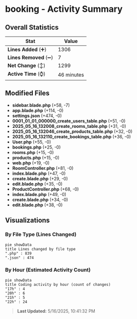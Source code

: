 # booking - Activity Summary 

## Overall Statistics

| Stat                   | Value                                                             |
| ---------------------- | ----------------------------------------------------------------- |
| **Lines Added** (➕)   | 1306                                          |
| **Lines Removed** (➖) | 7                                        |
| **Net Change** (↕)    | 1299                |
| **Active Time** (⌚)   | 46 minutes |


## Modified Files
- **sidebar.blade.php** (+58, -7)
- **app.blade.php** (+114, -0)
- **settings.json** (+474, -0)
- **0001_01_01_000000_create_users_table.php** (+51, -0)
- **2025_05_16_132008_create_rooms_table.php** (+31, -0)
- **2025_05_16_132046_create_products_table.php** (+32, -0)
- **2025_05_16_132110_create_bookings_table.php** (+36, -0)
- **User.php** (+55, -0)
- **bookings.php** (+25, -0)
- **rooms.php** (+15, -0)
- **products.php** (+15, -0)
- **web.php** (+19, -0)
- **RoomController.php** (+81, -0)
- **index.blade.php** (+47, -0)
- **create.blade.php** (+29, -0)
- **edit.blade.php** (+35, -0)
- **ProductController.php** (+68, -0)
- **index.blade.php** (+49, -0)
- **create.blade.php** (+34, -0)
- **edit.blade.php** (+38, -0)

## Visualizations

### By File Type (Lines Changed)

```mermaid
pie showData
title Lines changed by file type
".php" : 839
".json" : 474
```

### By Hour (Estimated Activity Count)

```mermaid
pie showData
title Coding activity by hour (count of changes)
"17h" : 4
"20h" : 6
"21h" : 5
"22h" : 24
```


> **Last Updated:** 5/16/2025, 10:41:32 PM